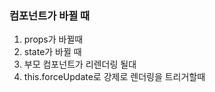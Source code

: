 ### 컴포넌트가 바뀔 때

1. props가 바뀔때
2. state가 바뀔 때
3. 부모 컴포넌트가 리렌더링 될대
4. this.forceUpdate로 강제로 렌더링을 트리거할때
